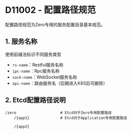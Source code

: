# D11002 - 配置路径规范

配置路径规范为Zero专用的服务配置目录基本规范。

## 1. 服务名称

使用前缀法标识不同服务类型

* `rs-name`：Restful服务名称
* `ipc-name`：Rpc服务名称
* `sock-name`：WebSocket服务名称
* `api-name`：路由服务名（后期进入K8S后可删除）

## 2. Etcd配置路径说明

```shell
/zero                    # Etcd对于Zero专用配置路径
    /{app1}              # Etcd对于Application专用配置路径
        
    /{app2}
```



